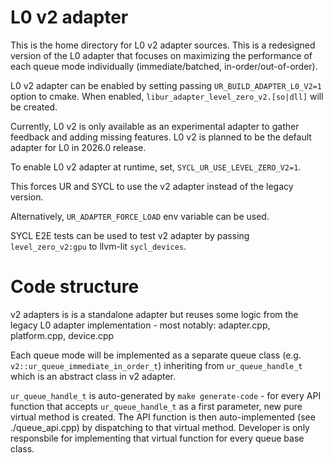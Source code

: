 # L0 v2 adapter

This is the home directory for L0 v2 adapter sources. This is a redesigned version of the L0 adapter that focuses on maximizing the performance of each queue mode individually (immediate/batched, in-order/out-of-order).

L0 v2 adapter can be enabled by setting passing `UR_BUILD_ADAPTER_L0_V2=1` option to cmake. When enabled, `libur_adapter_level_zero_v2.[so|dll]` will be created.

Currently, L0 v2 is only available as an experimental adapter to gather feedback and adding missing features. L0 v2 is planned to be the default adapter for L0 in 2026.0 release.

To enable L0 v2 adapter at runtime, set, `SYCL_UR_USE_LEVEL_ZERO_V2=1`.

This forces UR and SYCL to use the v2 adapter instead of the legacy version.

Alternatively, `UR_ADAPTER_FORCE_LOAD` env variable can be used.

SYCL E2E tests can be used to test v2 adapter by passing `level_zero_v2:gpu` to llvm-lit `sycl_devices`.

# Code structure

v2 adapters is is a standalone adapter but reuses some logic from the legacy L0 adapter implementation - most notably: adapter.cpp, platform.cpp, device.cpp

Each queue mode will be implemented as a separate queue class (e.g. `v2::ur_queue_immediate_in_order_t`) inheriting from `ur_queue_handle_t` which is an abstract class
in v2 adapter.

`ur_queue_handle_t` is auto-generated by `make generate-code` - for every API function that accepts `ur_queue_handle_t` as a first parameter, new pure virtual method is created. The API function is then
auto-implemented (see ./queue_api.cpp) by dispatching to that virtual method. Developer is only responsbile for implementing that virtual function for every queue base class.
